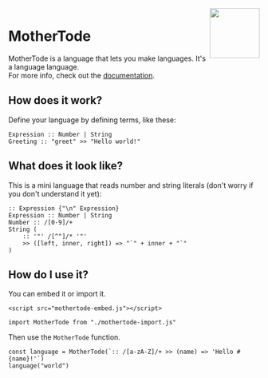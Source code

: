 <img align="right" height="100" src="http://todepond.com/IMG/MotherTode@0.25x.png">

# MotherTode

MotherTode is a language that lets you make languages. It's a language language.<br>
For more info, check out the [documentation](https://l2wilson94.gitbook.io/mothertode/).

## How does it work?
Define your language by defining terms, like these:

```
Expression :: Number | String
Greeting :: "greet" >> "Hello world!"
```

## What does it look like?
This is a mini language that reads number and string literals (don't worry if you don't understand it yet):
```
:: Expression {"\n" Expression}
Expression :: Number | String
Number :: /[0-9]/+
String (
    :: '"' /[^"]/* '"'
    >> ([left, inner, right]) => "`" + inner + "`"
)
```

## How do I use it?
You can embed it or import it.
```
<script src="mothertode-embed.js"></script>
```
```
import MotherTode from "./mothertode-import.js"
```
Then use the `MotherTode` function.
```
const language = MotherTode(`:: /[a-zA-Z]/+ >> (name) => 'Hello #{name}!'`)
language("world")
```
